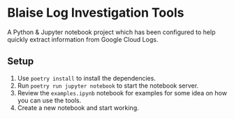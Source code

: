 # Blaise Log Investigation Tools

A Python & Jupyter notebook project which has been configured to help quickly extract information from Google Cloud Logs.

## Setup

1. Use `poetry install` to install the dependencies.
2. Run `poetry run jupyter notebook` to start the notebook server.
3. Review the `examples.ipynb` notebook for examples for some idea on how you can use the tools.
4. Create a new notebook and start working.

